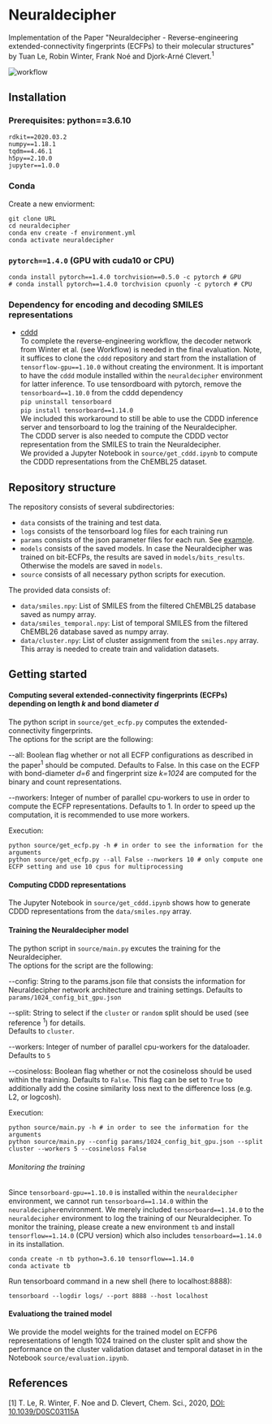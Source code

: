 # Neuraldecipher
Implementation of the Paper "Neuraldecipher - Reverse-engineering extended-connectivity fingerprints (ECFPs) to their molecular structures" by Tuan Le, Robin Winter, Frank Noé and Djork-Arné Clevert.<sup>1</sup>

![workflow](https://github.com/bayer-science-for-a-better-life/neuraldecipher/blob/master/figures/workflow.png "Workflow")

## Installation
### Prerequisites: python==3.6.10
```
rdkit==2020.03.2
numpy==1.18.1
tqdm==4.46.1
h5py==2.10.0
jupyter==1.0.0
```

### Conda
Create a new enviorment:

```
git clone URL
cd neuraldecipher
conda env create -f environment.yml
conda activate neuraldecipher
```
### `pytorch==1.4.0` (GPU with cuda10 or CPU)
```
conda install pytorch==1.4.0 torchvision==0.5.0 -c pytorch # GPU
# conda install pytorch==1.4.0 torchvision cpuonly -c pytorch # CPU
```

### Dependency for encoding and decoding SMILES representations
* [cddd](https://github.com/jrwnter/cddd "Continuous and Data-Driven Descriptors (CDDD)")  
To complete the reverse-engineering workflow, the decoder network from Winter et al. (see Workflow) is needed in the
final evaluation.  Note, it suffices to clone the `cddd` repository and start from the installation of `tensorflow-gpu==1.10.0` without creating the environment. It is important to have the `cddd` module installed within the `neuraldecipher` environment for latter inference.
To use tensordboard with pytorch, remove the `tensorboard==1.10.0` from the cddd dependency   
```pip uninstall tensorboard```  
```pip install tensorboard==1.14.0```  
We included this workaround to still be able to use the CDDD inference server and tensorboard to log the training of the Neuraldecipher.  
The CDDD server is also needed to compute the CDDD vector representation from the SMILES to train the Neuraldecipher.  
We provided a Jupyter Notebook in `source/get_cddd.ipynb` to compute the CDDD representations from the ChEMBL25 dataset.

## Repository structure
The repository consists of several subdirectories:
- `data` consists of the training and test data.
- `logs` consists of the tensorboard log files for each training run
- `params` consists of the json parameter files for each run. See [example](https://github.com/bayer-science-for-a-better-life/neuraldecipher/blob/master/params/1024_config_count_gpu.json "example param file for ECFP6_1024 Bits training").
- `models` consists of the saved models. In case the Neuraldecipher was trained on bit-ECFPs, the results are saved in `models/bits_results`. Otherwise the models are saved in `models`.
- `source` consists of all necessary python scripts for execution.
  
The provided data consists of:
* `data/smiles.npy`: List of SMILES from the filtered ChEMBL25 database saved as numpy array.
* `data/smiles_temporal.npy`: List of temporal SMILES from the filtered ChEMBL26 database saved as numpy array.
* `data/cluster.npy`: List of cluster assignment from the `smiles.npy` array. This array is needed to create train and validation datasets.

## Getting started

#### Computing several extended-connectivity fingerprints (ECFPs) depending on length *k* and bond diameter *d*
The python script in `source/get_ecfp.py` computes the extended-connectivity fingerprints.  
The options for the script are the following:  

--all: Boolean flag whether or not all ECFP configurations as described in the paper<sup>1</sup> should be computed. Defaults to False. In this case on the ECFP with bond-diameter *d=6* and fingerprint size *k=1024* are computed for the binary and count representations. 

--nworkers: Integer of number of parallel cpu-workers to use in order to compute the ECFP representations. Defaults to 1. In order to speed up the computation, it is recommended to use more workers.

Execution:
````
python source/get_ecfp.py -h # in order to see the information for the arguments
python source/get_ecfp.py --all False --nworkers 10 # only compute one ECFP setting and use 10 cpus for multiprocessing
````

#### Computing CDDD representations
The Jupyter Notebook in `source/get_cddd.ipynb` shows how to generate CDDD representations from the `data/smiles.npy` array.

#### Training the Neuraldecipher model
The python script in `source/main.py` excutes the training for the Neuraldecipher.  
The options for the script are the following:  

--config: String to the params.json file that consists the information for Neuraldecipher network architecture and training settings. Defaults to `params/1024_config_bit_gpu.json` 

--split: String to select if the `cluster` or `random` split should be used (see reference <sup>1</sup>) for details.  
Defaults to `cluster`.

--workers: Integer of number of parallel cpu-workers for the dataloader. Defaults to `5`

--cosineloss: Boolean flag whether or not the cosineloss should be used within the training. Defaults to `False`. This flag can be set to `True` to additionally add the cosine similarity loss next to the difference loss (e.g. L2, or logcosh).

Execution:
````
python source/main.py -h # in order to see the information for the arguments
python source/main.py --config params/1024_config_bit_gpu.json --split cluster --workers 5 --cosineloss False
````

###### Monitoring the training 
Since `tensorboard-gpu==1.10.0` is installed within the `neuraldecipher` environment, we cannot run `tensorboard==1.14.0` within the `neuraldecipher`environment. We merely included `tensorboard==1.14.0` to the `neuraldecipher` environment to log the training of our Neuraldecipher. 
To monitor the training, please create a new environment `tb` and install `tensorflow==1.14.0` (CPU version) which also includes `tensorboard==1.14.0` in its installation.
````
conda create -n tb python=3.6.10 tensorflow==1.14.0
conda activate tb
````
Run tensorboard command in a new shell (here to localhost:8888):
```
tensorboard --logdir logs/ --port 8888 --host localhost
```

#### Evaluationg the trained model
We provide the model weights for the trained model on ECFP6 representations of length 1024 trained on the cluster split and show the performance on the 
cluster validation dataset and temporal dataset in  in the Notebook `source/evaluation.ipynb`.

## References
[1] T. Le, R. Winter, F. Noe and D. Clevert, Chem. Sci., 2020, [DOI: 10.1039/D0SC03115A](https://doi.org/10.1039/D0SC03115A)

